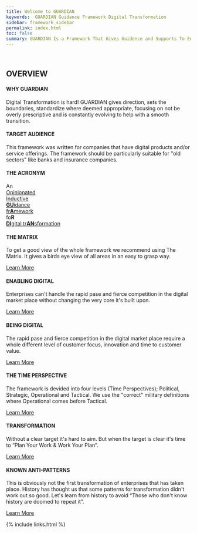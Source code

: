 ```yaml
---
title: Welcome to GUARDIAN
keywords:  GUARDIAN Guidance Framework Digital Transformation
sidebar: framework_sidebar
permalink: index.html
toc: false
summary: GUARDIAN Is a Framework That Gives Guidence and Supports To Enterprises Just Starting Their Digital Transformation Or Having Truble In Their Current Transformation. The Framework Addresses Eight Key Areas, In Four Different Time Perspectives.
---
```

<br>
<!-- Service List -->
<!-- The circle icons use Font Awesome's stacked icon classes. For more information, visit http://fontawesome.io/examples/ -->
<div class="row">
    <div class="col-lg-12">
        <h2 class="page-header">OVERVIEW</h2>
    </div>
    <div class="col-md-4">
        <div class="media">
            <div class="pull-left">
                <span class="fa-stack fa-2x">
                      <i class="fa fa-circle fa-stack-2x text-primary" style="color:#347DBE"></i>
                      <i class="fa fa-dot-circle-o fa-stack-1x fa-inverse"></i>
                </span>
            </div>
            <div class="media-body">
                <h4 class="media-heading">WHY GUARDIAN</h4>
                <p>Digital Transformation is hard! GUARDIAN gives direction, sets the boundaries, standardize where deemed appropriate, focusing on not be overly prescriptive and is constantly evolving to help with a smooth transition.</p>
            </div>
        </div>
        <div class="media">
            <div class="pull-left">
                <span class="fa-stack fa-2x">
                      <i class="fa fa-circle fa-stack-2x text-primary" style="color:#347DBE"></i>
                      <i class="fa fa-bank fa-stack-1x fa-inverse"></i>
                </span>
            </div>
            <div class="media-body">
                <h4 class="media-heading">TARGET AUDIENCE</h4>
                <p>This framework was written for companies that have digital products and/or service offerings. The framework should be particularly suitable for "old sectors" like banks and insurance companies.</p>
            </div>
        </div>
        <div class="media">
            <div class="pull-left">
                <span class="fa-stack fa-2x">
                      <i class="fa fa-circle fa-stack-2x text-primary" style="color:#347DBE"></i>
                      <i class="fa fa-tag fa-stack-1x fa-inverse"></i>
                </span>
            </div>
            <div class="media-body">
                <h4 class="media-heading">THE ACRONYM</h4>
                <p>An<br>
                <a href="http://www.urbandictionary.com/define.php?term=Opinionated" title=" ">Opinionated</a><br>
                <a href="https://en.wikipedia.org/wiki/Inductive_reasoning" title=" ">Inductive</a><br>
                <a href="http://www.merriam-webster.com/dictionary/guidance" title=" "><b>GU</b>idance</a><br>
                <a href="http://www.merriam-webster.com/dictionary/framework" title=" ">fr<b>A</b>mework</a><br>
                fo<b>R</b><br>
                <a href="https://en.wikipedia.org/wiki/Digital_transformation" title=" "><b>DI</b>gital tr<b>AN</b>sformation</a>                 
                </p>
            </div>
        </div>       
    </div>
    <div class="col-md-4">
        <div class="media">
            <div class="pull-left">
                <span class="fa-stack fa-2x">
                      <i class="fa fa-circle fa-stack-2x text-primary" style="color:#347DBE"></i>
                      <i class="fa fa-th fa-stack-1x fa-inverse"></i>
                </span>
            </div>
            <div class="media-body">
                <h4 class="media-heading">THE MATRIX</h4>
                <p>To get a good view of the whole framework we recommend using The Matrix. It gives a birds eye view of all areas in an easy to grasp way.</p>
                <a href="the-matrix.html" class="btn-xs btn-primary">Learn More</a>
            </div>
        </div>
        <div class="media">
            <div class="pull-left">
                <span class="fa-stack fa-2x">
                      <i class="fa fa-circle fa-stack-2x text-primary" style="color:#347DBE"></i>
                      <i class="fa fa-compass fa-stack-1x fa-inverse"></i>
                </span>
            </div>
            <div class="media-body">
                <h4 class="media-heading">ENABLING DIGITAL</h4>
                <p>Enterprises can't handle the rapid pase and fierce competition in the digital market place without changing the very core it's built upon.</p>
                <a href="enabling-digital.html" class="btn-xs btn-primary">Learn More</a>
            </div>
        </div>
        <div class="media">
            <div class="pull-left">
                <span class="fa-stack fa-2x">
                      <i class="fa fa-circle fa-stack-2x text-primary" style="color:#347DBE"></i>
                      <i class="fa fa-cubes fa-stack-1x fa-inverse"></i>
                </span>
            </div>
            <div class="media-body">
                <h4 class="media-heading">BEING DIGITAL</h4>
                <p>The rapid pase and fierce competition in the digital market place require a whole different level of customer focus, innovation and time to customer value.</p>
                <a href="being-digital.html" class="btn-xs btn-primary">Learn More</a>
            </div>
        </div>            
    </div>
    <div class="col-md-4">
        <div class="media">
            <div class="pull-left">
                <span class="fa-stack fa-2x">
                      <i class="fa fa-circle fa-stack-2x text-primary" style="color:#347DBE"></i>
                      <i class="fa fa-clock-o fa-stack-1x fa-inverse"></i>
                </span>
            </div>
            <div class="media-body">
                <h4 class="media-heading">THE TIME PERSPECTIVE</h4>
                <p>The framework is devided into four levels (Time Perspectives); Political, Strategic, Operational and Tactical. We use the "correct" military definitions where Operational comes before Tactical.</p>
                <a href="the-time-perspective.html" class="btn-xs btn-primary">Learn More</a>                  
            </div>
        </div>    
        <div class="media">
            <div class="pull-left">
                <span class="fa-stack fa-2x">
                      <i class="fa fa-circle fa-stack-2x text-primary" style="color:#347DBE"></i>
                      <i class="fa fa-space-shuttle fa-stack-1x fa-inverse"></i>
                </span>
            </div>
            <div class="media-body">
                <h4 class="media-heading">TRANSFORMATION</h4>
                <p>Without a clear target it's hard to aim. But when the target is clear it's time to “Plan Your Work & Work Your Plan”.</p>
                <a href="transformation.html" class="btn-xs btn-primary">Learn More</a>
            </div>
        </div>    
        <div class="media">
            <div class="pull-left">
                <span class="fa-stack fa-2x">
                      <i class="fa fa-circle fa-stack-2x text-primary" style="color:#347DBE"></i>
                      <i class="fa fa-bomb fa-stack-1x fa-inverse"></i>
                </span>
            </div>
            <div class="media-body">
                <h4 class="media-heading">KNOWN ANTI-PATTERNS</h4>
                <p>This is obviously not the first transformation of enterprises that has taken place. History has thought us that some patterns for transformation didn't work out so good. Let's learn from history to avoid “Those who don't know history are doomed to repeat it”.</p>
                <a href="anti-patterns.html" class="btn-xs btn-primary">Learn More</a>                
            </div>
        </div>
    </div>
</div>

{% include links.html %}
